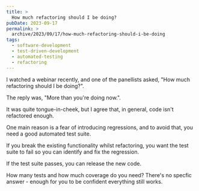 ```yaml
---
title: >
  How much refactoring should I be doing?
pubDate: 2023-09-17
permalink: >
  archive/2023/09/17/how-much-refactoring-should-i-be-doing
tags:
  - software-development
  - test-driven-development
  - automated-testing
  - refactoring
---
```


I watched a webinar recently, and one of the panellists asked, "How much refactoring should I be doing?".

The reply was, "More than you're doing now.".

It was quite tongue-in-cheek, but I agree that, in general, code isn't refactored enough.

One main reason is a fear of introducing regressions, and to avoid that, you need a good automated test suite.

If you break the existing functionality whilst refactoring, you want the test suite to fail so you can identify and fix the regression.

If the test suite passes, you can release the new code.

How many tests and how much coverage do you need? There's no specfic answer - enough for you to be confident everything still works.
